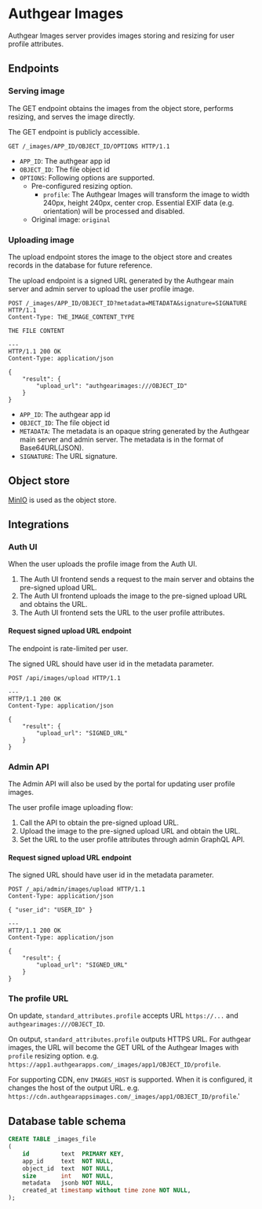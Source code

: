 # Authgear Images

Authgear Images server provides images storing and resizing for user profile attributes.

## Endpoints

### Serving image

The GET endpoint obtains the images from the object store, performs resizing, and serves the image directly.

The GET endpoint is publicly accessible.

```
GET /_images/APP_ID/OBJECT_ID/OPTIONS HTTP/1.1
```

- `APP_ID`: The authgear app id
- `OBJECT_ID`: The file object id
- `OPTIONS`: Following options are supported.
    - Pre-configured resizing option.
        - `profile`: The Authgear Images will transform the image to width 240px, height 240px, center crop. Essential EXIF data (e.g. orientation) will be processed and disabled.
    - Original image: `original`

### Uploading image

The upload endpoint stores the image to the object store and creates records in the database for future reference.

The upload endpoint is a signed URL generated by the Authgear main server and admin server to upload the user profile image.

```
POST /_images/APP_ID/OBJECT_ID?metadata=METADATA&signature=SIGNATURE HTTP/1.1
Content-Type: THE_IMAGE_CONTENT_TYPE

THE FILE CONTENT

---
HTTP/1.1 200 OK
Content-Type: application/json

{
    "result": {
        "upload_url": "authgearimages:///OBJECT_ID"
    }
}
```

- `APP_ID`: The authgear app id
- `OBJECT_ID`: The file object id
- `METADATA`: The metadata is an opaque string generated by the Authgear main server and admin server. The metadata is in the format of Base64URL(JSON).
- `SIGNATURE`: The URL signature.

## Object store

[MinIO](https://min.io/) is used as the object store.

## Integrations

### Auth UI

When the user uploads the profile image from the Auth UI.
1. The Auth UI frontend sends a request to the main server and obtains the pre-signed upload URL.
1. The Auth UI frontend uploads the image to the pre-signed upload URL and obtains the URL.
1. The Auth UI frontend sets the URL to the user profile attributes.

#### Request signed upload URL endpoint

The endpoint is rate-limited per user.

The signed URL should have user id in the metadata parameter.

```
POST /api/images/upload HTTP/1.1

---
HTTP/1.1 200 OK
Content-Type: application/json

{
    "result": {
        "upload_url": "SIGNED_URL"
    }
}
```

### Admin API

The Admin API will also be used by the portal for updating user profile images.

The user profile image uploading flow:
1. Call the API to obtain the pre-signed upload URL.
2. Upload the image to the pre-signed upload URL and obtain the URL.
3. Set the URL to the user profile attributes through admin GraphQL API.

#### Request signed upload URL endpoint

The signed URL should have user id in the metadata parameter.

```
POST /_api/admin/images/upload HTTP/1.1
Content-Type: application/json

{ "user_id": "USER_ID" }

---
HTTP/1.1 200 OK
Content-Type: application/json

{
    "result": {
        "upload_url": "SIGNED_URL"
    }
}
```

### The profile URL

On update, `standard_attributes.profile` accepts URL `https://...` and `authgearimages:///OBJECT_ID`.

On output, `standard_attributes.profile` outputs HTTPS URL. For authgear images, the URL will become the GET URL of the Authgear Images with `profile` resizing option. e.g. `https://app1.authgearapps.com/_images/app1/OBJECT_ID/profile`.

For supporting CDN, env `IMAGES_HOST` is supported. When it is configured, it changes the host of the output URL. e.g. `https://cdn.authgearappsimages.com/_images/app1/OBJECT_ID/profile`.'

## Database table schema

```sql
CREATE TABLE _images_file
(
    id         text  PRIMARY KEY,
    app_id     text  NOT NULL,
    object_id  text  NOT NULL,
    size       int   NOT NULL,
    metadata   jsonb NOT NULL,
    created_at timestamp without time zone NOT NULL,
);
```
